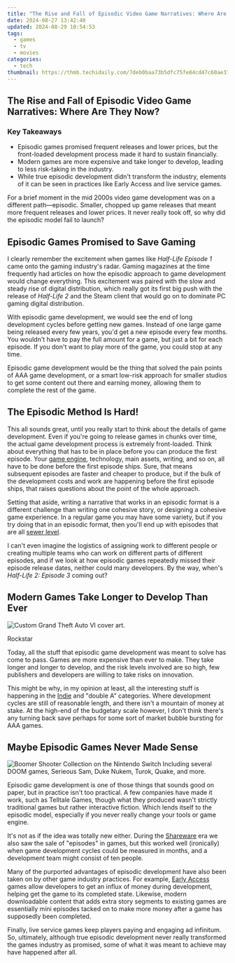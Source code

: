 ```yaml
---
title: "The Rise and Fall of Episodic Video Game Narratives: Where Are They Now?"
date: 2024-08-27 13:42:40
updated: 2024-08-29 10:54:53
tags:
  - games
  - tv
  - movies
categories:
  - tech
thumbnail: https://thmb.techidaily.com/7deb0baa73b5dfc75fe84cd47c60ae37428dbd6443868bb9392e788fdb87eec8.jpg
---
```


## The Rise and Fall of Episodic Video Game Narratives: Where Are They Now?

### Key Takeaways

* Episodic games promised frequent releases and lower prices, but the front-loaded development process made it hard to sustain financially.
* Modern games are more expensive and take longer to develop, leading to less risk-taking in the industry.
* While true episodic development didn't transform the industry, elements of it can be seen in practices like Early Access and live service games.

 For a brief moment in the mid 2000s video game development was on a different path—episodic. Smaller, chopped up game releases that meant more frequent releases and lower prices. It never really took off, so why did the episodic model fail to launch?

##  Episodic Games Promised to Save Gaming

 I clearly remember the excitement when games like _Half-Life Episode 1_ came onto the gaming industry's radar. Gaming magazines at the time frequently had articles on how the episodic approach to game development would change everything. This excitement was paired with the slow and steady rise of digital distribution, which really got its first big push with the release of _Half-Life 2_ and the Steam client that would go on to dominate PC gaming digital distribution.

 With episodic game development, we would see the end of long development cycles before getting new games. Instead of one large game being released every few years, you'd get a new episode every few months. You wouldn't have to pay the full amount for a game, but just a bit for each episode. If you don't want to play more of the game, you could stop at any time.

 Episodic game development would be the thing that solved the pain points of AAA game development, or a smart low-risk approach for smaller studios to get some content out there and earning money, allowing them to complete the rest of the game.

##  The Episodic Method Is Hard!

 This all sounds great, until you really start to think about the details of game development. Even if you're going to release games in chunks over time, the actual game development process is extremely front-loaded. Think about everything that has to be in place before you can produce the first episode. Your [game engine](https://instagram-video-recordings.techidaily.com/instacrafts-seamless-video-assemblies-on-androidios-for-2024/), technology, main assets, writing, and so on, all have to be done before the first episode ships. Sure, that means subsequent episodes are faster and cheaper to produce, but if the bulk of the development costs and work are happening before the first episode ships, that raises questions about the point of the whole approach.

 Setting that aside, writing a narrative that works in an episodic format is a different challenge than writing one cohesive story, or designing a cohesive game experience. In a regular game you may have some variety, but if you try doing that in an episodic format, then you'll end up with episodes that are all [sewer level](https://tvtropes.org/pmwiki/pmwiki.php/Main/DownTheDrain).

 I can't even imagine the logistics of assigning work to different people or creating multiple teams who can work on different parts of different episodes, and if we look at how episodic games repeatedly missed their episode release dates, neither could many developers. By the way, when's _Half-Life 2: Episode 3_ coming out?

##  Modern Games Take Longer to Develop Than Ever

![Custom Grand Theft Auto VI cover art.](https://static1.howtogeekimages.com/wordpress/wp-content/uploads/sharedimages/2024/04/gta6-custom-cover.jpg) 

Rockstar

 Today, all the stuff that episodic game development was meant to solve has come to pass. Games are more expensive than ever to make. They take longer and longer to develop, and the risk levels involved are so high, few publishers and developers are willing to take risks on innovation.

 This might be why, in my opinion at least, all the interesting stuff is happening in the [Indie](https://fix-guide.techidaily.com/how-to-fix-unresponsive-touch-screen-on-itel-s23plus-drfone-by-drfone-fix-android-problems-fix-android-problems/) and "double A" categories. Where development cycles are still of reasonable length, and there isn't a mountain of money at stake. At the high-end of the budgetary scale however, I don't think there's any turning back save perhaps for some sort of market bubble bursting for AAA games.

##  Maybe Episodic Games Never Made Sense

![Boomer Shooter Collection on the Nintendo Switch Including several DOOM games, Serieous Sam, Duke Nukem, Turok, Quake, and more.](https://static1.howtogeekimages.com/wordpress/wp-content/uploads/2023/11/boomer-shooters-switch.jpeg) 

 Episodic game development is one of those things that sounds good on paper, but in practice isn't too practical. A few companies have made it work, such as Telltale Games, though what they produced wasn't strictly traditional games but rather interactive fiction. Which lends itself to the episodic model, especially if you never really change your tools or game engine.

 It's not as if the idea was totally new either. During the [Shareware](https://vp-tips.techidaily.com/2024-approved-highlighting-the-best-ways-to-convert-youtube-to-mp4/) era we also saw the sale of "episodes" in games, but this worked well (ironically) when game development cycles could be measured in months, and a development team might consist of ten people.

 Many of the purported advantages of episodic development have also been taken on by other game industry practices. For example, [Early Access](https://smart-video-editing.techidaily.com/updated-top-free-video-editors-compatible-with-32-bit-windows-for-2024/) games allow developers to get an influx of money during development, helping get the game to its completed state. Likewise, modern downloadable content that adds extra story segments to existing games are essentially mini episodes tacked on to make more money after a game has supposedly been completed.

 Finally, live service games keep players paying and engaging ad infinitum. So, ultimately, although true episodic development never really transformed the games industry as promised, some of what it was meant to achieve may have happened after all.

<ins class="adsbygoogle"
     style="display:block"
     data-ad-format="autorelaxed"
     data-ad-client="ca-pub-7571918770474297"
     data-ad-slot="1223367746"></ins>



<ins class="adsbygoogle"
     style="display:block"
     data-ad-client="ca-pub-7571918770474297"
     data-ad-slot="8358498916"
     data-ad-format="auto"
     data-full-width-responsive="true"></ins>
